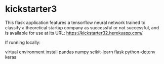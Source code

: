 # kickstarter3
This flask application features a tensorflow neural network trained to classify a theoretical startup company as successful or not successful, and is available for use at its URL: https://kickstarter32.herokuapp.com/

If running locally:

virtual environment install pandas numpy scikit-learn flask python-dotenv keras
